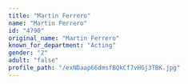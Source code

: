 ```yaml
---
title: "Martin Ferrero"
name: "Martin Ferrero"
id: "4790"
original_name: "Martin Ferrero"
known_for_department: "Acting"
gender: "2"
adult: "false"
profile_path: "/exNDaap66dmsfBQkCf7vHGj3TBK.jpg"
---
```

